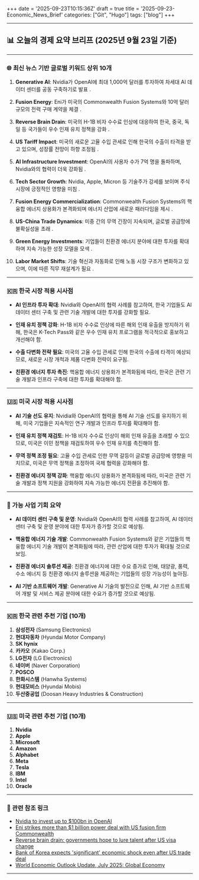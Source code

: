 +++
date = '2025-09-23T10:15:36Z'
draft = true
title = '2025-09-23-Economic_News_Brief'
categories: ["Git", "Hugo"]
tags: ["blog"]
+++

---

##  📊 오늘의 경제 요약 브리프 (2025년 9월 23일 기준)

---

### 🌐 최신 뉴스 기반 글로벌 키워드 상위 10개

1. **Generative AI**: Nvidia가 OpenAI에 최대 1,000억 달러를 투자하여 차세대 AI 데이터 센터를 공동 구축하기로 발표 .
    
2. **Fusion Energy**: Eni가 미국의 Commonwealth Fusion Systems와 10억 달러 규모의 전력 구매 계약을 체결 .
    
3. **Reverse Brain Drain**: 미국의 H-1B 비자 수수료 인상에 대응하여 한국, 중국, 독일 등 국가들이 우수 인재 유치 정책을 강화 .
    
4. **US Tariff Impact**: 미국의 새로운 고율 수입 관세로 인해 한국의 수출이 타격을 받고 있으며, 성장률 전망이 하향 조정됨 .
    
5. **AI Infrastructure Investment**: OpenAI의 사용자 수가 7억 명을 돌파하며, Nvidia와의 협력이 더욱 강화됨 .
    
6. **Tech Sector Growth**: Nvidia, Apple, Micron 등 기술주가 강세를 보이며 주식 시장에 긍정적인 영향을 미침 .
    
7. **Fusion Energy Commercialization**: Commonwealth Fusion Systems의 핵융합 에너지 상용화가 본격화되며 에너지 산업에 새로운 패러다임을 제시 .
    
8. **US-China Trade Dynamics**: 미중 간의 무역 긴장이 지속되며, 글로벌 공급망에 불확실성을 초래 .
    
9. **Green Energy Investments**: 기업들이 친환경 에너지 분야에 대한 투자를 확대하며 지속 가능한 성장 모델을 모색 .
    
10. **Labor Market Shifts**: 기술 혁신과 자동화로 인해 노동 시장 구조가 변화하고 있으며, 이에 따른 직무 재설계가 필요 .
    

---

### 🇰🇷 한국 시장 적용 시사점

- **AI 인프라 투자 확대**: Nvidia와 OpenAI의 협력 사례를 참고하여, 한국 기업들도 AI 데이터 센터 구축 및 관련 기술 개발에 대한 투자를 강화할 필요.
    
- **인재 유치 정책 강화**: H-1B 비자 수수료 인상에 따른 해외 인재 유출을 방지하기 위해, 한국은 K-Tech Pass와 같은 우수 인재 유치 프로그램을 적극적으로 홍보하고 개선해야 함.
    
- **수출 다변화 전략 필요**: 미국의 고율 수입 관세로 인해 한국의 수출에 타격이 예상되므로, 새로운 시장 개척과 제품 다변화 전략이 요구됨.
    
- **친환경 에너지 투자 촉진**: 핵융합 에너지 상용화가 본격화됨에 따라, 한국은 관련 기술 개발과 인프라 구축에 대한 투자를 확대해야 함.
    

---

### 🇺🇸 미국 시장 적용 시사점

- **AI 기술 선도 유지**: Nvidia와 OpenAI의 협력을 통해 AI 기술 선도를 유지하기 위해, 미국 기업들은 지속적인 연구 개발과 인프라 투자를 확대해야 함.
    
- **인재 유치 정책 재검토**: H-1B 비자 수수료 인상이 해외 인재 유출을 초래할 수 있으므로, 미국은 이민 정책을 재검토하여 우수 인재 유치를 촉진해야 함.
    
- **무역 정책 조정 필요**: 고율 수입 관세로 인한 무역 갈등이 글로벌 공급망에 영향을 미치므로, 미국은 무역 정책을 조정하여 국제 협력을 강화해야 함.
    
- **친환경 에너지 정책 강화**: 핵융합 에너지 상용화가 본격화됨에 따라, 미국은 관련 기술 개발과 정책 지원을 강화하여 지속 가능한 에너지 전환을 추진해야 함.
    

---

### 💼 가능 사업 기회 요약

- **AI 데이터 센터 구축 및 운영**: Nvidia와 OpenAI의 협력 사례를 참고하여, AI 데이터 센터 구축 및 운영 분야에 대한 투자가 증가할 것으로 예상됨.
    
- **핵융합 에너지 기술 개발**: Commonwealth Fusion Systems와 같은 기업들의 핵융합 에너지 기술 개발이 본격화됨에 따라, 관련 산업에 대한 투자가 확대될 것으로 보임.
    
- **친환경 에너지 솔루션 제공**: 친환경 에너지에 대한 수요 증가로 인해, 태양광, 풍력, 수소 에너지 등 친환경 에너지 솔루션을 제공하는 기업들의 성장 가능성이 높아짐.
    
- **AI 기반 소프트웨어 개발**: Generative AI 기술의 발전으로 인해, AI 기반 소프트웨어 개발 및 서비스 제공 분야에 대한 수요가 증가할 것으로 예상됨.
    

---

### 🇰🇷 한국 관련 추천 기업 (10개)

1. **삼성전자** (Samsung Electronics)
2. **현대자동차** (Hyundai Motor Company)
3. **SK hynix**
4. **카카오** (Kakao Corp.)
5. **LG전자** (LG Electronics)
6. **네이버** (Naver Corporation)
7. **POSCO**
8. **한화시스템** (Hanwha Systems)
9. **현대모비스** (Hyundai Mobis)
10. **두산중공업** (Doosan Heavy Industries & Construction)

---

### 🇺🇸 미국 관련 추천 기업 (10개)

1. **Nvidia**
2. **Apple**
3. **Microsoft**
4. **Amazon**
5. **Alphabet**
6. **Meta**
7. **Tesla**
8. **IBM**
9. **Intel**
10. **Oracle**

---

### 🔗 관련 참조 링크

- [Nvidia to invest up to $100bn in OpenAI](https://www.ft.com/content/d3caeac1-def8-45ae-b56b-e34c7c435ccc)
- [Eni strikes more than $1 billion power deal with US fusion firm Commonwealth](https://www.reuters.com/business/energy/eni-strikes-more-than-1-billion-power-deal-with-us-fusion-firm-commonwealth-2025-09-22/)
- [Reverse brain drain: governments hope to lure talent after US visa change](https://www.reuters.com/world/china/reverse-brain-drain-governments-hope-lure-talent-after-us-visa-change-2025-09-22/)
- [Bank of Korea expects 'significant' economic shock even after US trade deal](https://www.reuters.com/business/autos-transportation/bank-korea-expects-significant-economic-shock-even-after-us-trade-deal-2025-08-28/)
- [World Economic Outlook Update, July 2025: Global Economy](https://www.imf.org/en/Publications/WEO/Issues/2025/07/29/world-economic-outlook-update-july-2025)

---
